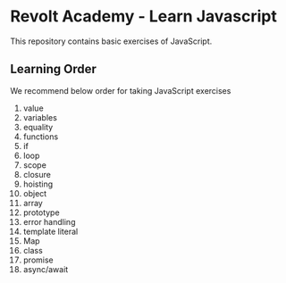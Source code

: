 # Revolt Academy - Learn Javascript

This repository contains basic exercises of JavaScript.

## Learning Order

We recommend below order for taking JavaScript exercises

1. value
2. variables
3. equality
4. functions
5. if
6. loop
7. scope
8. closure
9. hoisting
10. object
11. array
12. prototype
13. error handling
14. template literal
15. Map
16. class
17. promise
18. async/await
